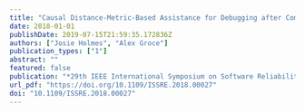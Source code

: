 ```yaml
---
title: "Causal Distance-Metric-Based Assistance for Debugging after Compiler Fuzzing"
date: 2018-01-01
publishDate: 2019-07-15T21:59:35.172836Z
authors: ["Josie Holmes", "Alex Groce"]
publication_types: ["1"]
abstract: ""
featured: false
publication: "*29th IEEE International Symposium on Software Reliability Engineering, ISSRE 2018, Memphis, TN, USA, October 15-18, 2018*"
url_pdf: "https://doi.org/10.1109/ISSRE.2018.00027"
doi: "10.1109/ISSRE.2018.00027"
---
```


